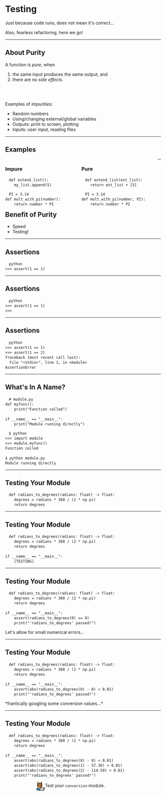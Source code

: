 <!-- .slide: data-state="blue_overlay 6 yellow_flag logo" id="testing" data-background="./files/laboratory-217041_1280.jpg" -->
<!-- https://pixabay.com/photos/laboratory-apparatus-equipment-217041/ -->
# Testing

Just because code runs, does not mean it's correct...

<span class="fragment">Also, fearless refactoring, here we go!</span>

---

<!-- .slide: data-state="blue_overlay 9 yellow_flag logo" data-background="./files/laboratory-217041_1280.jpg" -->

## About Purity

A function is <em>pure</em>, when

1. the same input produces the same output, and
1. there are no <em>side effects</em>.

<br>
<br>

<div class="fragment">

Examples of <em>impurities</em>:

- Random numbers
- Using/changing external/global variables
- Outputs: print to screen, plotting
- Inputs: user input, reading files

</div>

---

<!-- .slide: data-state="blue_overlay 9 yellow_flag logo" data-background="./files/laboratory-217041_1280.jpg" -->

## Examples

<div style="width: 49%; float: left;">

### Impure

<pre><code style="padding: .5em 1em;" class="language-python" data-line-numbers>def extend_list():
    my_list.append(5)
</code></pre>

<pre class="fragment" data-fragment-index="2"><code style="padding: .5em 1em;" class="language-python" data-line-numbers>PI = 3.14
def mult_with_pi(number):
    return number * PI
</code></pre>

</div>


<div style="width: 49%; float: left;">

### Pure

<pre class="fragment" data-fragment-index="1"><code style="padding: .5em 1em;" class="language-python" data-line-numbers>def extend_list(ext_list):
    return ext_list + [5]
</code></pre>

<pre class="fragment" data-fragment-index="3"><code style="padding: .5em 1em;" class="language-python" data-line-numbers>PI = 3.14
def mult_with_pi(number, PI):
    return number * PI
</code></pre>

</div>


---

<!-- .slide: data-state="blue_overlay 9 yellow_flag logo" data-background="./files/laboratory-217041_1280.jpg" -->

## Benefit of Purity

<ul>
  <li>Speed</li>
  <li class="fragment">Testing!</li>
</ul>

---

<!-- .slide: data-state="blue_overlay 9 yellow_flag logo" data-auto-animate data-background="./files/laboratory-217041_1280.jpg" -->

## Assertions

<pre data-id="assertion_1"><code style="padding: .5em 1em;" class="language-python" data-line-numbers>python
>>> assert(1 == 1)
</code></pre>

---

<!-- .slide: data-state="blue_overlay 9 yellow_flag logo" data-auto-animate data-background="./files/laboratory-217041_1280.jpg" -->

## Assertions

<pre data-id="assertion_1"><code style="padding: .5em 1em;" class="language-python" data-line-numbers>python
>>> assert(1 == 1)
>>>
</code></pre>

---

<!-- .slide: data-state="blue_overlay 9 yellow_flag logo" data-auto-animate data-background="./files/laboratory-217041_1280.jpg" -->

## Assertions

<pre data-id="assertion_1"><code style="padding: .5em 1em;" class="language-python" data-line-numbers>python
>>> assert(1 == 1)
>>> assert(1 == 2)
Traceback (most recent call last):
  File "&lt;stdin&gt;", line 1, in &lt;module&gt;
AssertionError
</code></pre>

---

<!-- .slide: data-state="blue_overlay 9 yellow_flag logo" data-background="./files/laboratory-217041_1280.jpg" -->

## What's In A Name?

<pre style="width: max-content;"><code style="padding: .5em 1em;" class="language-python" data-line-numbers># module.py
def myfunc():
    print("Function called")

if __name__ == "__main__":
    print("Module running directly")
</code></pre>

<pre style="width: max-content;"><code style="padding: .5em 1em;" class="language-python">$ python
>>> import module
>>> module.myfunc()
Function called

$ python module.py
Module running directly               
</code></pre>

---

<!-- .slide: data-state="blue_overlay 9 yellow_flag logo" data-auto-animate data-background="./files/laboratory-217041_1280.jpg" -->

## Testing Your Module

<pre data-id="testing_1"><code style="padding: .5em 1em;" class="language-python" data-line-numbers>def radians_to_degrees(radians: float) -> float:
    degrees = radians * 360 / (2 * np.pi)
    return degrees
</code></pre>

---

<!-- .slide: data-state="blue_overlay 9 yellow_flag logo" data-auto-animate data-background="./files/laboratory-217041_1280.jpg" -->

## Testing Your Module

<pre data-id="testing_1"><code style="padding: .5em 1em;" class="language-python" data-line-numbers="5-6">def radians_to_degrees(radians: float) -> float:
    degrees = radians * 360 / (2 * np.pi)
    return degrees

if __name__ == "__main__":
    [TESTING]
</code></pre>

---

<!-- .slide: data-state="blue_overlay 9 yellow_flag logo" data-auto-animate data-background="./files/laboratory-217041_1280.jpg" -->

## Testing Your Module

<pre data-id="testing_1"><code style="padding: .5em 1em;" class="language-python" data-line-numbers="5-7">def radians_to_degrees(radians: float) -> float:
    degrees = radians * 360 / (2 * np.pi)
    return degrees

if __name__ == "__main__":
    assert(radians_to_degrees(0) == 0)
    print("'radians_to_degrees' passed!")
</code></pre>

<span class="fragment">Let's allow for small numerical errors...</span>

---

<!-- .slide: data-state="blue_overlay 9 yellow_flag logo" data-auto-animate data-background="./files/laboratory-217041_1280.jpg" -->

## Testing Your Module

<pre data-id="testing_1"><code style="padding: .5em 1em;" class="language-python" data-line-numbers="5-7">def radians_to_degrees(radians: float) -> float:
    degrees = radians * 360 / (2 * np.pi)
    return degrees

if __name__ == "__main__":
    assert(abs(radians_to_degrees(0) - 0) < 0.01)
    print("'radians_to_degrees' passed!")
</code></pre>

<span class="fragment">&#42;frantically googling some conversion values...&#42;</span>

---

<!-- .slide: data-state="blue_overlay 9 yellow_flag logo" data-auto-animate data-background="./files/laboratory-217041_1280.jpg" -->

## Testing Your Module

<pre data-id="testing_1"><code style="padding: .5em 1em;" class="language-python" data-line-numbers="5-9">def radians_to_degrees(radians: float) -> float:
    degrees = radians * 360 / (2 * np.pi)
    return degrees

if __name__ == "__main__":
    assert(abs(radians_to_degrees(0) - 0) < 0.01)
    assert(abs(radians_to_degrees(1) - 57.30) < 0.01)
    assert(abs(radians_to_degrees(2) - 114.59) < 0.01)
    print("'radians_to_degrees' passed!")
</code></pre>

<div class="fragment">
  <img style="width: 2em; margin: 0; padding: 0em 0em 0em 20%; float: left;" src="./files/hacker-cat.png">
  <div style="float: left; width: 60%; padding-top: .25em;">
    Test your <code>conversion</code> module.
  </div>
</div>
